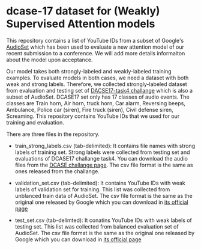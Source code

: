 # dcase-17 dataset for (Weakly) Supervised Attention models

This repository contains a list of YouTube IDs from a subset of Google's [AudioSet](https://research.google.com/audioset/) which has been used to evaluate a new attention model of our recent submission to a conference. We will add more details informaiton about the model upon acceptance.

Our model takes both strongly-labeled and weakly-labeled training examples. To evaluate models in both cases, we need a dataset with both weak and strong labels. Therefore, we collected strongly-labeled dataset from evaluation and testing set of [DACSE17-task4 challange](http://www.cs.tut.fi/sgn/arg/dcase2017/challenge/task-large-scale-sound-event-detection) which is also a subset of AudioSet. DCASE17 set only has 17 classes of audio events. The classes are Train horn, Air horn, truck horn, Car alarm, Reversing beeps, Ambulance, Police car (siren), Fire truck (siren), Civil defense siren, Screaming. This repository contains YouTube IDs that we used for our training and evaluation. 

There are three files in the repository.

* train_strong_labels.csv (tab-delimited): It contains file names with strong labels of training set. Strong labels were collected from testing set and evaluations of DCASE17 challange task4. You can download the audio files from the [DCASE challange page](http://www.cs.tut.fi/sgn/arg/dcase2017/challenge/task-large-scale-sound-event-detection). The csv file format is the same as ones released from the challange.

* validation_set.csv (tab-delimited): It contains YouTube IDs with weak labels of validation set for training. This list was collected from unblanced train data of AudioSet. The csv file format is the same as the original one released by Google which you can download in [its official page](https://research.google.com/audioset/download.html) 

* test_set.csv (tab-delimted): It conatins YouTube IDs with weak labels of testing set. This list was collected from balanced evaluation set of AudioSet. The csv file format is the same as the original one released by Google which you can download in [its official page](https://research.google.com/audioset/download.html)

